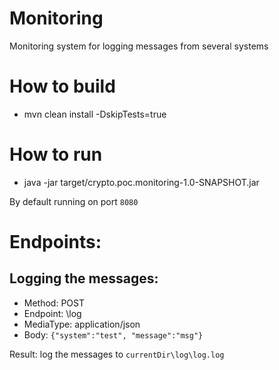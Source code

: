 Monitoring
======

Monitoring system for logging messages from several systems

# How to build 
* mvn clean install -DskipTests=true

# How to run 
* java -jar target/crypto.poc.monitoring-1.0-SNAPSHOT.jar 

By default running on port `8080`

# Endpoints:

## Logging the messages:
* Method: POST
* Endpoint: \log
* MediaType: application/json
* Body: `{"system":"test", "message":"msg"}`

Result: log the messages to `currentDir\log\log.log`